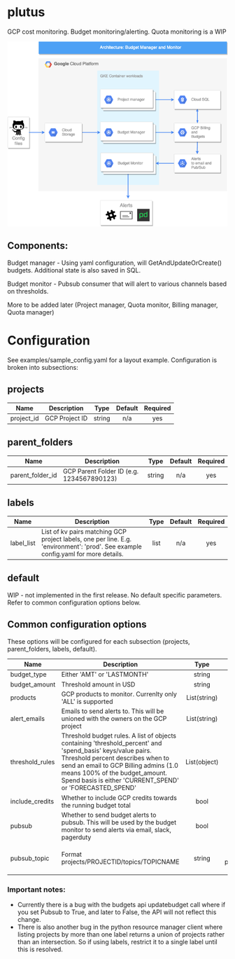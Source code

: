 # plutus

GCP cost monitoring. Budget monitoring/alerting. Quota monitoring is a WIP

![](images/plutus-arch2.png)

## Components:

Budget manager - Using yaml configuration, will GetAndUpdateOrCreate() budgets. Additional state is also saved in SQL.

Budget monitor - Pubsub consumer that will alert to various channels based on thresholds.

More to be added later (Project manager, Quota monitor, Billing manager, Quota manager)

# Configuration
See examples/sample_config.yaml for a layout example. Configuration is broken into subsections:

## projects
| Name | Description | Type | Default | Required |
|------|-------------|:----:|:-----:|:-----:|
| project\_id | GCP Project ID | string | n/a | yes |

## parent_folders
| Name | Description | Type | Default | Required |
|------|-------------|:----:|:-----:|:-----:|
| parent\_folder\_id | GCP Parent Folder ID (e.g. 1234567890123) | string | n/a | yes |

## labels
| Name | Description | Type | Default | Required |
|------|-------------|:----:|:-----:|:-----:|
| label\_list | List of kv pairs matching GCP project labels, one per line. E.g. 'environment': 'prod'. See example config.yaml for more details. | list | n/a | yes |

## default
WIP - not implemented in the first release.
No default specific parameters. Refer to common configuration options below.

## Common configuration options

These options will be configured for each subsection (projects, parent_folders, labels, default).

| Name | Description | Type | Default | Required |
|------|-------------|:----:|:-----:|:-----:|
| budget\_type | Either 'AMT' or 'LASTMONTH' | string | n/a | yes |
| budget\_amount | Threshold amount in USD | string | n/a | yes |
| products | GCP products to monitor. Currenlty only 'ALL' is supported | List(string) | 'ALL' | no |
| alert\_emails | Emails to send alerts to. This will be unioned with the owners on the GCP project | List(string) | n/a | no |
| threshold\_rules | Threshold budget rules. A list of objects containing 'threshold\_percent' and 'spend\_basis' keys/value pairs. Threshold percent describes when to send an email to GCP Billing admins (1.0 means 100% of the budget\_amount. Spend basis is either 'CURRENT_SPEND' or 'FORECASTED_SPEND' | List(object) | n/a | yes |
| include\_credits | Whether to include GCP credits towards the running budget total | bool | False | yes |
| pubsub | Whether to send budget alerts to pubsub. This will be used by the budget monitor to send alerts via email, slack, pagerduty  | bool | False | yes |
| pubsub\_topic | Format projects/PROJECTID/topics/TOPICNAME | string | projects/moz-fx-billing-projectid/topics/plutus-budget-notifications | no |

### Important notes: 
- Currently there is a bug with the budgets api updatebudget call where if you set Pubsub to True, and later to False, the API will not reflect this change.
- There is also another bug in the python resource manager client where listing projects by more than one label returns a union of projects rather than an intersection. So if using labels, restrict it to a single label until this is resolved.
